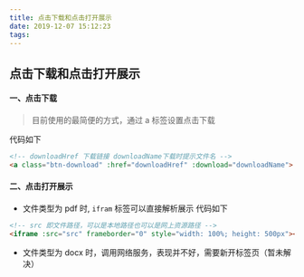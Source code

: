 ```yaml
---
title: 点击下载和点击打开展示
date: 2019-12-07 15:12:23
tags:
---
```


## 点击下载和点击打开展示

#### 一、点击下载

> 目前使用的最简便的方式，通过 a 标签设置点击下载

代码如下

```html
<!-- downloadHref 下载链接 downloadName下载时提示文件名 -->
<a class="btn-download" :href="downloadHref" :download="downloadName"> </a>
```

#### 二、点击打开展示

- 文件类型为 pdf 时, `ifram` 标签可以直接解析展示
  代码如下

```html
<!-- src 即文件路径，可以是本地路径也可以是网上资源路径 -->
<iframe :src="src" frameborder="0" style="width: 100%; height: 500px"></iframe>
```

- 文件类型为 docx 时，调用网络服务，表现并不好，需要新开标签页（暂未解决）
